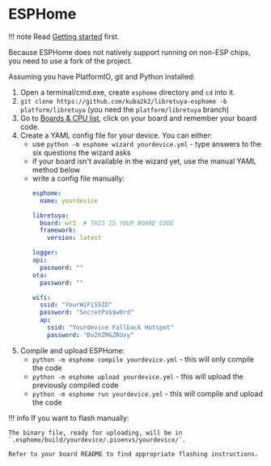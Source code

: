 # ESPHome

!!! note
	Read [Getting started](../getting-started/README.md) first.

Because ESPHome does not natively support running on non-ESP chips, you need to use a fork of the project.

Assuming you have PlatformIO, git and Python installed:

1. Open a terminal/cmd.exe, create `esphome` directory and `cd` into it.
2. `git clone https://github.com/kuba2k2/libretuya-esphome -b platform/libretuya` (you need the `platform/libretuya` branch)
3. Go to [Boards & CPU list](https://kuba2k2.github.io/libretuya/docs/supported/), click on your board and remember your board code.
4. Create a YAML config file for your device. You can either:
	- use `python -m esphome wizard yourdevice.yml` - type answers to the six questions the wizard asks
	- if your board isn't available in the wizard yet, use the manual YAML method below
	- write a config file manually:
		```yaml
		esphome:
		  name: yourdevice

		libretuya:
		  board: wr3  # THIS IS YOUR BOARD CODE
		  framework:
		  	version: latest

		logger:
		api:
		  password: ""
		ota:
		  password: ""

		wifi:
		  ssid: "YourWiFiSSID"
		  password: "SecretPa$$w0rd"
		  ap:
		    ssid: "Yourdevice Fallback Hotspot"
		    password: "Dv2hZMGZRUvy"
		```
5. Compile and upload ESPHome:
	- `python -m esphome compile yourdevice.yml` - this will only compile the code
	- `python -m esphome upload yourdevice.yml` - this will upload the previously compiled code
	- `python -m esphome run yourdevice.yml` - this will compile and upload the code

!!! info
	If you want to flash manually:

	The binary file, ready for uploading, will be in `.esphome/build/yourdevice/.pioenvs/yourdevice/`.

	Refer to your board README to find appropriate flashing instructions.
